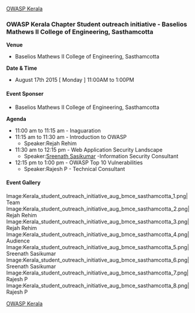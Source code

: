 [OWASP Kerala](https://www.owasp.org/index.php/Kerala)

### **OWASP Kerala Chapter Student outreach initiative - Baselios Mathews II College of Engineering, Sasthamcotta**

**Venue**

  - Baselios Mathews II College of Engineering, Sasthamcotta

**Date & Time**

  - August 17th 2015 \[ Monday \] 11:00AM to 1:00PM

#### **Event Sponser**

  - Baselios Mathews II College of Engineering, Sasthamcotta

**Agenda**

  - 11:00 am to 11:15 am - Inaguaration
  - 11:15 am to 11:30 am - Introduction to OWASP
      - Speaker:Rejah Rehim
  - 11:30 am to 12:15 pm - Web Application Security Landscape
      - Speaker:[Sreenath
        Sasikumar](http://www.sreenathsasikumar.com/about/) -Information
        Security Consultant
  - 12:15 pm to 1:00 pm - OWASP Top 10 Vulnerabilities
      - Speaker:Rajesh P - Technical Consultant

#### **Event Gallery**

Image:Kerala_student_outreach_initiative_aug_bmce_sasthamcotta_1.png|
Team
Image:Kerala_student_outreach_initiative_aug_bmce_sasthamcotta_2.png|
Rejah Rehim
Image:Kerala_student_outreach_initiative_aug_bmce_sasthamcotta_3.png|
Rejah Rehim
Image:Kerala_student_outreach_initiative_aug_bmce_sasthamcotta_4.png|
Audience
Image:Kerala_student_outreach_initiative_aug_bmce_sasthamcotta_5.png|
Sreenath Sasikumar
Image:Kerala_student_outreach_initiative_aug_bmce_sasthamcotta_6.png|
Sreenath Sasikumar
Image:Kerala_student_outreach_initiative_aug_bmce_sasthamcotta_7.png|
Rajesh P
Image:Kerala_student_outreach_initiative_aug_bmce_sasthamcotta_8.png|
Rajesh P

[OWASP Kerala](https://www.owasp.org/index.php/Kerala)